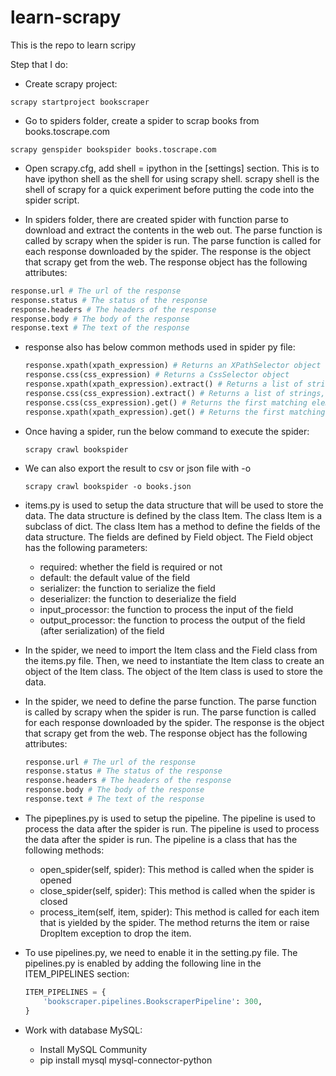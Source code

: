 # learn-scrapy

This is the repo to learn scripy

Step that I do:

- Create scrapy project:

```
scrapy startproject bookscraper
```

- Go to spiders folder, create a spider to scrap books from books.toscrape.com

```
scrapy genspider bookspider books.toscrape.com
```

- Open scrapy.cfg, add shell = ipython in the [settings] section. This is to have ipython shell as the shell for using scrapy shell. scrapy shell is the shell of scrapy for a quick experiment before putting the code into the spider script.

- In spiders folder, there are created spider with function parse to download and extract the contents in the web out. The parse function is called by scrapy when the spider is run. The parse function is called for each response downloaded by the spider. The response is the object that scrapy get from the web. The response object has the following attributes:

```python
response.url # The url of the response
response.status # The status of the response
response.headers # The headers of the response
response.body # The body of the response
response.text # The text of the response
```

- response also has below common methods used in spider py file:

  ```python
  response.xpath(xpath_expression) # Returns an XPathSelector object
  response.css(css_expression) # Returns a CssSelector object
  response.xpath(xpath_expression).extract() # Returns a list of strings, one for each matching element
  response.css(css_expression).extract() # Returns a list of strings, one for each matching element
  response.css(css_expression).get() # Returns the first matching element as a string
  response.xpath(xpath_expression).get() # Returns the first matching element as a string
  ```

- Once having a spider, run the below command to execute the spider:

  ```
  scrapy crawl bookspider
  ```

- We can also export the result to csv or json file with -o

  ```
  scrapy crawl bookspider -o books.json
  ```

- items.py is used to setup the data structure that will be used to store the data. The data structure is defined by the class Item. The class Item is a subclass of dict. The class Item has a method to define the fields of the data structure. The fields are defined by Field object. The Field object has the following parameters:

  - required: whether the field is required or not
  - default: the default value of the field
  - serializer: the function to serialize the field
  - deserializer: the function to deserialize the field
  - input_processor: the function to process the input of the field
  - output_processor: the function to process the output of the field (after serialization) of the field

- In the spider, we need to import the Item class and the Field class from the items.py file. Then, we need to instantiate the Item class to create an object of the Item class. The object of the Item class is used to store the data.

- In the spider, we need to define the parse function. The parse function is called by scrapy when the spider is run. The parse function is called for each response downloaded by the spider. The response is the object that scrapy get from the web. The response object has the following attributes:

  ```python
  response.url # The url of the response
  response.status # The status of the response
  response.headers # The headers of the response
  response.body # The body of the response
  response.text # The text of the response
  ```

- The pipeplines.py is used to setup the pipeline. The pipeline is used to process the data after the spider is run. The pipeline is used to process the data after the spider is run. The pipeline is a class that has the following methods:

  - open_spider(self, spider): This method is called when the spider is opened
  - close_spider(self, spider): This method is called when the spider is closed
  - process_item(self, item, spider): This method is called for each item that is yielded by the spider. The method returns the item or raise DropItem exception to drop the item.

- To use pipelines.py, we need to enable it in the setting.py file. The pipelines.py is enabled by adding the following line in the ITEM_PIPELINES section:

  ```python
  ITEM_PIPELINES = {
      'bookscraper.pipelines.BookscraperPipeline': 300,
  }
  ```

- Work with database MySQL:
  - Install MySQL Community
  - pip install mysql mysql-connector-python
